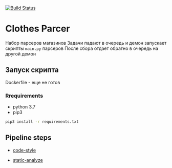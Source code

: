 [![Build Status](https://travis-ci.org/nurlantulemisov/clothes-parcers.svg?branch=master)](https://travis-ci.org/nurlantulemisov/clothes-parcers)

# Clothes Parcer

Набор парсеров магазинов
Задачи падают в очередь и демон запускает скрипты  `main.py` парсеров
После сбора отдает обратно в очередь на другой демон

## Запуск скрипта

Dockerfile - еще не готов

### Rrequirements

- python 3.7
- pip3

```bash
pip3 install -r requirements.txt
```

## Pipeline steps

- [code-style](https://www.python.org/dev/peps/pep-0008/)

- [static-analyze](https://www.pylint.org/)
